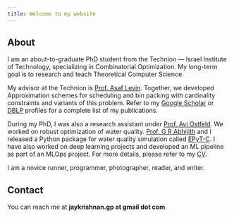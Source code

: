 ```yaml
---
title: Welcome to my website
---
```

## About

I am an about-to-graduate PhD student from the Technion — Israel Institute of Technology, specializing in Combinatorial Optimization. My long-term goal is to research and teach Theoretical Computer Science.

My advisor at the Technion is [Prof. Asaf Levin](https://dds.technion.ac.il/academicstaff/asaf-levin/). Together, we developed Approximation schemes for scheduling and bin packing with cardinality constraints and variants of this problem. Refer to my [Google Scholar](https://scholar.google.com/citations?user=wVidwjEAAAAJ&hl=en) or [DBLP](https://dblp.org/pid/299/1660) profiles for a complete list of my publications.

During my PhD, I was also a research assistant under [Prof. Avi Ostfeld](https://ostfeld.net.technion.ac.il/). We worked on robust optimization of water quality. [Prof. G R Abhijith](https://www.iitk.ac.in/new/abhijith-g-r) and I released a Python package for water quality simulation called [EPyT-C](https://pypi.org/project/epytc/). I have also worked on deep learning projects and developed an ML pipeline as part of an MLOps project. For more details, please refer to my [CV](./resume.pdf).

I am a novice runner, programmer, photographer, reader, and writer.
## Contact

You can reach me at **jaykrishnan.gp at gmail dot com**.


